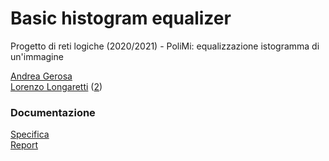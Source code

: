 # Basic histogram equalizer
Progetto di reti logiche (2020/2021) - PoliMi: equalizzazione istogramma di un'immagine

[Andrea Gerosa](https://github.com/Jerry98x)<br>
[Lorenzo Longaretti](https://github.com/lorenzolongarettipoli) ([2](https://github.com/longa98))

### Documentazione
[Specifica](https://github.com/Jerry98x/reti-logiche-2021-Gerosa-Longaretti/blob/main/Documentation/Specification.pdf)<br>
[Report](https://github.com/Jerry98x/reti-logiche-2021-Gerosa-Longaretti/blob/main/Documentation/Report.pdf)
